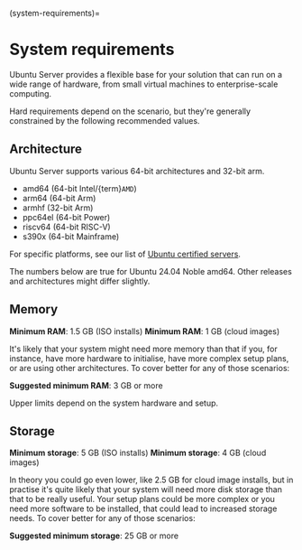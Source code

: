 (system-requirements)=
# System requirements

Ubuntu Server provides a flexible base for your solution that can run on a wide range of hardware, from small virtual machines to enterprise-scale computing. 

Hard requirements depend on the scenario, but they're generally constrained by the following recommended values.

## Architecture

Ubuntu Server supports various 64-bit architectures and 32-bit arm.

- amd64 (64-bit Intel/{term}`AMD`)
- arm64 (64-bit Arm)
- armhf (32-bit Arm)
- ppc64el (64-bit Power)
- riscv64 (64-bit RISC-V)
- s390x (64-bit Mainframe)

For specific platforms, see our list of [Ubuntu certified servers](https://ubuntu.com/certified/servers).

The numbers below are true for Ubuntu 24.04 Noble amd64. Other releases and architectures might differ slightly.

## Memory

**Minimum RAM**: 1.5 GB (ISO installs)
**Minimum RAM**: 1 GB (cloud images)

It's likely that your system might need more memory than that if you, for instance, have more hardware to initialise, have more complex setup plans, or are using other architectures. To cover better for any of those scenarios:

**Suggested minimum RAM**: 3 GB or more

Upper limits depend on the system hardware and setup.

## Storage

**Minimum storage**: 5 GB (ISO installs)
**Minimum storage**: 4 GB (cloud images)

In theory you could go even lower, like 2.5 GB for cloud image installs, but in practise it's quite likely that your system will need more disk storage than that to be really useful. Your setup plans could be more complex or you need more software to be installed, that could lead to increased storage needs. To cover better for any of those scenarios:

**Suggested minimum storage**: 25 GB or more
